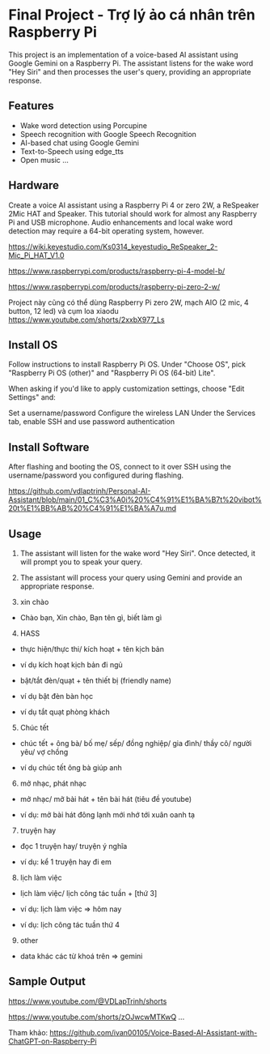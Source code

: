 # Final Project - Trợ lý ảo cá nhân trên Raspberry Pi
This project is an implementation of a voice-based AI assistant using Google Gemini on a Raspberry Pi. The assistant listens for the wake word "Hey Siri" and then processes the user's query, providing an appropriate response.

## Features
- Wake word detection using Porcupine
- Speech recognition with Google Speech Recognition
- AI-based chat using Google Gemini
- Text-to-Speech using edge_tts
- Open music
...
## Hardware
Create a voice AI assistant using a Raspberry Pi 4 or zero 2W, a ReSpeaker 2Mic HAT and Speaker.
This tutorial should work for almost any Raspberry Pi and USB microphone. Audio enhancements and local wake word detection may require a 64-bit operating system, however.

https://wiki.keyestudio.com/Ks0314_keyestudio_ReSpeaker_2-Mic_Pi_HAT_V1.0

https://www.raspberrypi.com/products/raspberry-pi-4-model-b/

https://www.raspberrypi.com/products/raspberry-pi-zero-2-w/

Project này cũng có thể dùng Raspberry Pi zero 2W, mạch AIO (2 mic, 4 button, 12 led) và cụm loa xiaodu https://www.youtube.com/shorts/2xxbX977_Ls

## Install OS
Follow instructions to install Raspberry Pi OS. Under "Choose OS", pick "Raspberry Pi OS (other)" and "Raspberry Pi OS (64-bit) Lite".

When asking if you'd like to apply customization settings, choose "Edit Settings" and:

Set a username/password
Configure the wireless LAN
Under the Services tab, enable SSH and use password authentication

## Install Software
After flashing and booting the OS, connect to it over SSH using the username/password you configured during flashing.

https://github.com/vdlaptrinh/Personal-AI-Assistant/blob/main/01_C%C3%A0i%20%C4%91%E1%BA%B7t%20vibot%20t%E1%BB%AB%20%C4%91%E1%BA%A7u.md

## Usage

1. The assistant will listen for the wake word "Hey Siri". Once detected, it will prompt you to speak your query.

2. The assistant will process your query using Gemini and provide an appropriate response.

3. xin chào

- Chào bạn, Xin chào, Bạn tên gì, biết làm gì

4. HASS

- thực hiện/thực thi/ kích hoạt  + tên kịch bản

- ví dụ kích hoạt kịch bản đi ngủ

- bật/tắt đèn/quạt + tên thiết bị (friendly name)

- ví dụ bật đèn bàn học

- ví dụ tắt quạt phòng khách

5. Chúc tết

- chúc tết + ông bà/ bố mẹ/ sếp/ đồng nghiệp/ gia đình/ thầy cô/ người yêu/ vợ chồng

- ví dụ chúc tết ông bà giúp anh

6. mở nhạc, phát nhạc

- mở nhạc/ mở bài hát + tên bài hát (tiêu đề youtube)

- ví dụ: mở bài hát đông lạnh mới nhớ tới xuân oanh tạ

7. truyện hay

- đọc 1 truyện hay/ truyện ý nghĩa

- ví dụ: kể 1 truyện hay đi em

8. lịch làm việc

- lịch làm việc/ lịch công tác tuần + [thứ 3]

- ví dụ: lịch làm việc => hôm  nay

- ví dụ: lịch công tác tuần thứ 4

9. other

- data khác các từ khoá trên => gemini


## Sample Output
https://www.youtube.com/@VDLapTrinh/shorts

https://www.youtube.com/shorts/zOJwcwMTKwQ
...

Tham khảo: https://github.com/ivan00105/Voice-Based-AI-Assistant-with-ChatGPT-on-Raspberry-Pi
